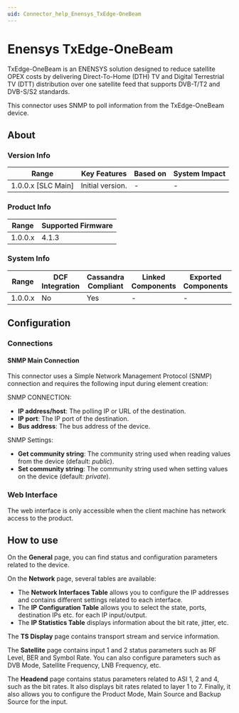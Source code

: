 ```yaml
---
uid: Connector_help_Enensys_TxEdge-OneBeam
---
```


# Enensys TxEdge-OneBeam

TxEdge-OneBeam is an ENENSYS solution designed to reduce satellite OPEX costs by delivering Direct-To-Home (DTH) TV and Digital Terrestrial TV (DTT) distribution over one satellite feed that supports DVB-T/T2 and DVB-S/S2 standards.

This connector uses SNMP to poll information from the TxEdge-OneBeam device.

## About

### Version Info

| Range                | Key Features     | Based on     | System Impact     |
|----------------------|------------------|--------------|-------------------|
| 1.0.0.x [SLC Main]   | Initial version. | -            | -                 |

### Product Info

| Range     | Supported Firmware     |
|-----------|------------------------|
| 1.0.0.x   | 4.1.3                  |

### System Info

| Range     | DCF Integration     | Cassandra Compliant     | Linked Components     | Exported Components     |
|-----------|---------------------|-------------------------|-----------------------|-------------------------|
| 1.0.0.x   | No                  | Yes                     | -                     | -                       |

## Configuration

### Connections

#### SNMP Main Connection

This connector uses a Simple Network Management Protocol (SNMP) connection and requires the following input during element creation:

SNMP CONNECTION:

- **IP address/host**: The polling IP or URL of the destination.
- **IP port**: The IP port of the destination.
- **Bus address**: The bus address of the device.

SNMP Settings:

- **Get community string**: The community string used when reading values from the device (default: *public*).
- **Set community string**: The community string used when setting values on the device (default: *private*).

### Web Interface

The web interface is only accessible when the client machine has network access to the product.

## How to use

On the **General** page, you can find status and configuration parameters related to the device.

On the **Network** page, several tables are available:

- The **Network Interfaces Table** allows you to configure the IP addresses and contains different settings related to each interface.
- The **IP** **Configuration Table** allows you to select the state, ports, destination IPs etc. for each IP input/output.
- The **IP Statistics Table** displays information about the bit rate, jitter, etc.

The **TS Display** page contains transport stream and service information.

The **Satellite** page contains input 1 and 2 status parameters such as RF Level, BER and Symbol Rate. You can also configure parameters such as DVB Mode, Satellite Frequency, LNB Frequency, etc.

The **Headend** page contains status parameters related to ASI 1, 2 and 4, such as the bit rates. It also displays bit rates related to layer 1 to 7. Finally, it also allows you to configure the Product Mode, Main Source and Backup Source for the input.
